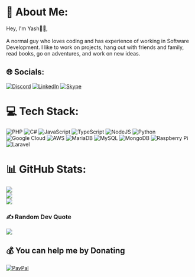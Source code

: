 # 💫 About Me:
Hey, I'm Yash👋🏼,<br><br>A normal guy who loves coding and has experience of working in Software Development. I like to work on projects, hang out with friends and family, read books, go on adventures, and work on new ideas.

## 🌐 Socials:
[![Discord](https://img.shields.io/badge/Discord-%235865F2.svg?style=for-the-badge&logo=discord&logoColor=white)](https://discordapp.com/users/731508457978724354) 
[![LinkedIn](https://img.shields.io/badge/linkedin-%230077B5.svg?style=for-the-badge&logo=linkedin&logoColor=white)](https://www.linkedin.com/in/meyashtiwari)
[![Skype](https://img.shields.io/badge/Skype-%2300AFF0.svg?style=for-the-badge&logo=Skype&logoColor=white)](https://join.skype.com/invite/p7qT1zhqQSUC)

# 💻 Tech Stack:
![PHP](https://img.shields.io/badge/php-%23777BB4.svg?style=plastic&logo=php&logoColor=white) 
![C#](https://img.shields.io/badge/c%23-%23239120.svg?style=plastic&logo=c-sharp&logoColor=white) 
![JavaScript](https://img.shields.io/badge/javascript-%23323330.svg?style=plastic&logo=javascript&logoColor=%23F7DF1E) 
![TypeScript](https://img.shields.io/badge/typescript-%23007ACC.svg?style=plastic&logo=typescript&logoColor=white) 
![NodeJS](https://img.shields.io/badge/node.js-6DA55F?style=plastic&logo=node.js&logoColor=white)
![Python](https://img.shields.io/badge/python-3670A0?style=plastic&logo=python&logoColor=ffdd54) 
![Google Cloud](https://img.shields.io/badge/Google%20Cloud-%234285F4.svg?style=plastic&logo=google-cloud&logoColor=white) 
![AWS](https://img.shields.io/badge/AWS-%23FF9900.svg?style=plastic&logo=amazon-aws&logoColor=white) 
![MariaDB](https://img.shields.io/badge/MariaDB-003545?style=plastic&logo=mariadb&logoColor=white) 
![MySQL](https://img.shields.io/badge/mysql-%2300f.svg?style=plastic&logo=mysql&logoColor=white) 
![MongoDB](https://img.shields.io/badge/MongoDB-%234ea94b.svg?style=plastic&logo=mongodb&logoColor=white) 
![Raspberry Pi](https://img.shields.io/badge/-RaspberryPi-C51A4A?style=plastic&logo=Raspberry-Pi) 
![Laravel](https://img.shields.io/badge/laravel-%23FF2D20.svg?style=plastic&logo=laravel&logoColor=white)

# 📊 GitHub Stats:
![](https://github-readme-stats.vercel.app/api?username=meyashtiwari&theme=synthwave&hide_border=false&include_all_commits=true&count_private=false)<br/>
![](https://github-readme-streak-stats.herokuapp.com/?user=meyashtiwari&theme=synthwave&hide_border=false)<br/>
![](https://github-readme-stats.vercel.app/api/top-langs/?username=meyashtiwari&theme=synthwave&hide_border=false&include_all_commits=true&count_private=true&layout=compact)

### ✍️ Random Dev Quote
![](https://quotes-github-readme.vercel.app/api?type=horizontal&theme=radical)

  ## 💰 You can help me by Donating
 [![PayPal](https://img.shields.io/badge/PayPal-00457C?style=for-the-badge&logo=paypal&logoColor=white)](https://paypal.me/meyashtiwari)
